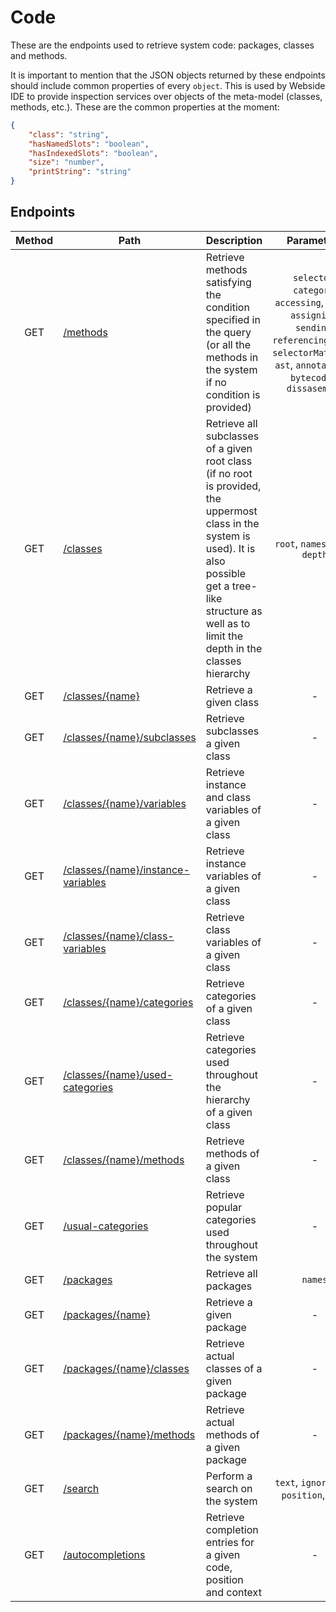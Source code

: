 # Code

These are the endpoints used to retrieve system code: packages, classes and methods.

It is important to mention that the JSON objects returned by these endpoints should include common properties of every `object`. This is used by Webside IDE to provide inspection services over objects of the meta-model (classes, methods, etc.).
These are the common properties at the moment:

```json
{
	"class": "string",
	"hasNamedSlots": "boolean",
	"hasIndexedSlots": "boolean",
	"size": "number",
	"printString": "string"
}
```

## Endpoints

| Method | Path                                                                         | Description                                                                                                                                                                                                             |                                                                           Parameters                                                                           | Payload |
| :----: | ---------------------------------------------------------------------------- | ----------------------------------------------------------------------------------------------------------------------------------------------------------------------------------------------------------------------- | :------------------------------------------------------------------------------------------------------------------------------------------------------------: | ------- |
|  GET   | [/methods](methods/get.md)                                                   | Retrieve methods satisfying the condition specified in the query (or all the methods in the system if no condition is provided)                                                                                         | `selector`, `category`, `accessing`, `using`, `assigning`, `sending`, `referencingClass`, `selectorMatching`, `ast`, `annotations`, `bytecodes`, `dissasembly` | -       |
|  GET   | [/classes](classes/get.md)                                                   | Retrieve all subclasses of a given root class (if no root is provided, the uppermost class in the system is used). It is also possible get a tree-like structure as well as to limit the depth in the classes hierarchy |                                                                `root`, `names`, `tree`, `depth`                                                                | -       |
|  GET   | [/classes/{name}](classes/name/get.md)                                       | Retrieve a given class                                                                                                                                                                                                  |                                                                               -                                                                                | -       |
|  GET   | [/classes/{name}/subclasses](classes/name/subclasses/get.md)                 | Retrieve subclasses a given class                                                                                                                                                                                        |                                                                               -                                                                                | -       |
|  GET   | [/classes/{name}/variables](classes/name/variables/get.md)                   | Retrieve instance and class variables of a given class                                                                                                                                                                   |                                                                               -                                                                                | -       |
|  GET   | [/classes/{name}/instance-variables](classes/name/instance-variables/get.md) | Retrieve instance variables of a given class                                                                                                                                                                             |                                                                               -                                                                                | -       |
|  GET   | [/classes/{name}/class-variables](classes/name/class-variables/get.md)       | Retrieve class variables of a given class                                                                                                                                                                                |                                                                               -                                                                                | -       |
|  GET   | [/classes/{name}/categories](classes/name/categories/get.md)                 | Retrieve categories of a given class                                                                                                                                                                                     |                                                                               -                                                                                | -       |
|  GET   | [/classes/{name}/used-categories](classes/name/used-categories/get.md)       | Retrieve categories used throughout the hierarchy of a given class                                                                                                                                                       |                                                                               -                                                                                | -       |
|  GET   | [/classes/{name}/methods](classes/name/methods/get.md)                       | Retrieve methods of a given class                                                                                                                                                                                        |                                                                               -                                                                                | -       |
|  GET   | [/usual-categories](usual-categories/get.md)                                 | Retrieve popular categories used throughout the system                                                                                                                                                                   |                                                                               -                                                                                | -       |
|  GET   | [/packages](packages/get.md)                                                 | Retrieve all packages                                                                                                                                                                                                    |                                                                            `names`                                                                             | -       |
|  GET   | [/packages/{name}](packages/name/get.md)                                     | Retrieve a given package                                                                                                                                                                                                 |                                                                               -                                                                                | -       |
|  GET   | [/packages/{name}/classes](packages/name/classes/get.md)                     | Retrieve actual classes of a given package                                                                                                                                                                               |                                                                               -                                                                                | -       |
|  GET   | [/packages/{name}/methods](packages/name/methods/get.md)                     | Retrieve actual methods of a given package                                                                                                                                                                               |                                                                               -                                                                                | -       |
|  GET   | [/search](search/get.md)                                                     | Perform a search on the system                                                                                                                                                                                          |                                                            `text`, `ignoreCase`, `position`, `type`                                                            | -       |
|  GET   | [/autocompletions](autocompletions/post.md)                                  | Retrieve completion entries for a given code, position and context                                                                                                                                                       |                                                                               -                                                                                | -       |
